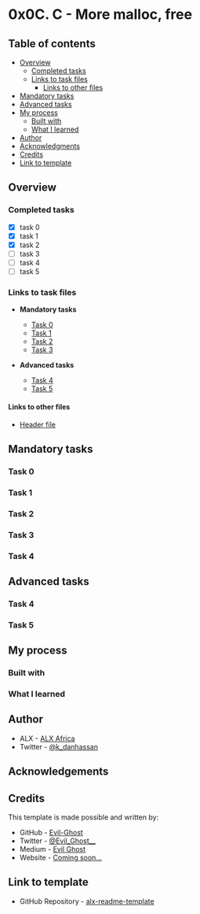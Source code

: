 # 0x0C. C - More malloc, free

## Table of contents

 
- [Overview](#overview)
  - [Completed tasks](#completed-tasks)
  - [Links to task files](#links-to-task-files)
    - [Links to other files](#links-to-other-files)
- [Mandatory tasks](#mandatory-tasks)
- [Advanced tasks](#advanced-tasks)
- [My process](#my-process)
  - [Built with](#built-with)
  - [What I learned](#what-i-learned)
- [Author](#author)
- [Acknowledgments](#acknowledgements)
- [Credits](#credits)
- [Link to template](#link-to-template)

## Overview

### Completed tasks

- [x] task 0
- [x] task 1
- [x] task 2
- [ ] task 3
- [ ] task 4
- [ ] task 5

### Links to task files

- **Mandatory tasks**
  - [Task 0][Task 0]
  - [Task 1][Task 1]
  - [Task 2][Task 2]
  - [Task 3][Task 3]


- **Advanced tasks**
  - [Task 4][Task 4]
  - [Task 5][Task 5]

#### Links to other files
  - [Header file][Header file]


[Task 0]: ./0-malloc_checked.c
[Task 1]: ./1-string_nconcat.c
[Task 2]: ./2-calloc.c
[Task 3]: ./3-array_range.c
[Task 4]: ./
[Task 5]: ./
[Header file]: ./main.h

## Mandatory tasks

### Task 0

### Task 1

### Task 2

### Task 3

### Task 4


## Advanced tasks

### Task 4

### Task 5


## My process

### Built with


### What I learned


## Author

- ALX - [ALX Africa](https://www.alxafrica.com)
- Twitter - [@k\_danhassan](https://twitter.com/k_danhassan)

## Acknowledgements


## Credits

This template is made possible and written by:
- GitHub - [Evil-Ghost](https://github.com/Evil-Ghost)
- Twitter - [@Evil\_Ghost\_\_](https://www.twitter.com/evil_ghost__)
- Medium - [Evil Ghost](https://medium.com/@evilghost)
- Website - [Coming soon...](#)

## Link to template

- GitHub Repository - [alx-readme-template](https://github.com/Evil-Ghost/alx-readme-template)

